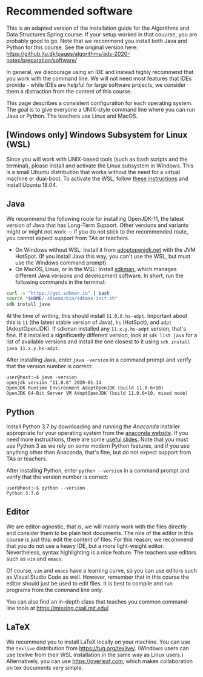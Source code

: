 # Recommended software

This is an adapted version of the installation guide for the Algorithms and Data Structures Spring course. If your setup worked in that couurse, you are probably good to go. Note that we recommend you install both Java and Python for this course. See the original version here: <https://github.itu.dk/pages/algorithms/ads-2020-notes/preparation/software/>

In general, we discourage using an IDE and instead highly recommend that you work with the command line. We will not need most features that IDEs provide - while IDEs are helpful for large software projects, we consider them a distraction from the content of this course.

This page describes a consistent configuration for each operating system. The goal is to give everyone a UNIX-style command line where you can run Java or Python. The teachers use Linux and MacOS.

## [Windows only] Windows Subsystem for Linux (WSL)

Since you will work with UNIX-based tools (such as bash scripts and the terminal), please install and activate the Linux subsystem in Windows. This is a small Ubuntu distribution that works without the need for a virtual machine or dual-boot. To activate the WSL, follow [these instructions](https://docs.microsoft.com/en-us/windows/wsl/install-win10) and install Ubuntu 18.04.

## Java

We recommend the following route for installing OpenJDK-11, the latest version of Java that has Long-Term Support.
Other versions and variants might or might not work -- if you do not stick to the recommended route, you cannot expect support from TAs or teachers.

- On Windows without WSL: Install it from [adoptopenjdk.net](https://adoptopenjdk.net/?variant=openjdk11&jvmVariant=hotspot) with the JVM HotSpot. (If you install Java this way, you can't use the WSL, but must use the Windows command prompt)
- On MacOS, Linux, or in the WSL: Install [sdkman](https://sdkman.io/install), which manages different Java versions and development software. In short, run the following commands in the terminal:

```bash
curl -s "https://get.sdkman.io" | bash
source "$HOME/.sdkman/bin/sdkman-init.sh"
sdk install java
```

At the time of writing, this should install `11.0.6.hs-adpt`. Important about this is `11` (the latest stable version of Java), `hs` (HotSpot), and `adpt` (AdoptOpenJDK). If sdkman installed any `11.x.y.hs-adpt` version, that's fine. If it installed a significantly different version, look at `sdk list java` for a list of available versions and install the one closest to it using `sdk install java 11.x.y.hs-adpt`.

After installing Java, enter `java -version` in a command prompt and verify that the version number is correct:
```console
user@host:~$ java -version
openjdk version "11.0.6" 2020-01-14
OpenJDK Runtime Environment AdoptOpenJDK (build 11.0.6+10)
OpenJDK 64-Bit Server VM AdoptOpenJDK (build 11.0.6+10, mixed mode)
```

## Python

Install Python 3.7 by downloading and running the _Anaconda_ installer appropriate for your operating system from the [anaconda website](https://www.anaconda.com/distribution/).
If you need more instructions, there are some [useful slides](https://learnit.itu.dk/mod/resource/view.php?id=104910).
Note that you must use Python 3 as we rely on some modern Python features, and if you use anything other than Anaconda, that's fine, but do not expect support from TAs or teachers.

After installing Python, enter `python --version` in a command prompt and verify that the version number is correct:
```console
user@host:~$ python --version
Python 3.7.6
```

## Editor

We are editor-agnostic, that is, we will mainly work with the files directly and consider them to be plain text documents. The role of the editor in this course is just this: edit the content of files.
For this reason, we recommend that you do not use a heavy IDE, but a more light-weight editor.
Nevertheless, syntax highlighting is a nice feature.
The teachers use editors such as `vim` and `emacs`.

Of course, `vim` and `emacs` have a learning curve, so you can use editors such
as Visual Studio Code as well. However, remember that in this course the editor
should just be used to edit files. It is best to compile and run programs from
the command line only.

You can also find an in-depth class that teaches you common command-line tools at <https://missing.csail.mit.edu/>.

## LaTeX

We recommend you to install LaTeX locally on your machine. You can use the `texlive` distribution from <https://tug.org/texlive/>. (Windows users can use texlive from their WSL installation in the same way as Linux users.) Alternatively, you can use https://overleaf.com, which makes collaboration on tex documents very simple.
